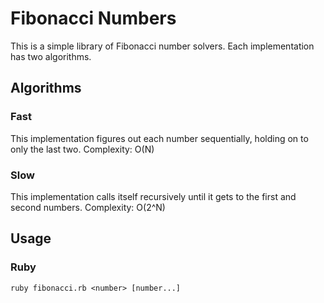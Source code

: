 Fibonacci Numbers
=================

This is a simple library of Fibonacci number solvers. Each implementation has two algorithms.

Algorithms
----------

### Fast

This implementation figures out each number sequentially, holding on to only the last two. Complexity: O(N)

### Slow

This implementation calls itself recursively until it gets to the first and second numbers. Complexity: O(2^N)

Usage
-----

### Ruby

    ruby fibonacci.rb <number> [number...]
